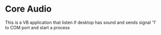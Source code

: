 # Core Audio

This is a VB application that listen if desktop has sound and sends signal '1' to COM port and start a process